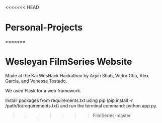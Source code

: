 <<<<<<< HEAD
# Personal-Projects
=======
# Wesleyan FilmSeries Website

Made at the Kai WesHack Hackathon by Arjun Shah, Victor Chu, Alex Garcia, and Vanessa Tostado.

We used Flask for a web framework.

Install packages from requirements.txt using pip (pip install -r /path/to/requirements.txt) and run the terminal command: python app.py.
>>>>>>> FilmSeries-master
